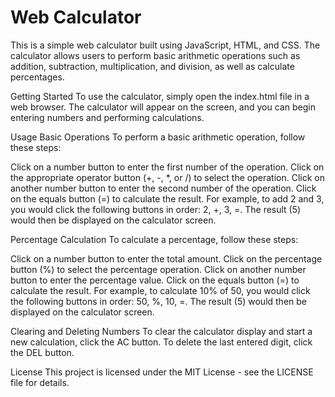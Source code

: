 # Web Calculator
This is a simple web calculator built using JavaScript, HTML, and CSS. The calculator allows users to perform basic arithmetic operations such as addition, subtraction, multiplication, and division, as well as calculate percentages.

Getting Started
To use the calculator, simply open the index.html file in a web browser. The calculator will appear on the screen, and you can begin entering numbers and performing calculations.

Usage
Basic Operations
To perform a basic arithmetic operation, follow these steps:

Click on a number button to enter the first number of the operation.
Click on the appropriate operator button (+, -, *, or /) to select the operation.
Click on another number button to enter the second number of the operation.
Click on the equals button (=) to calculate the result.
For example, to add 2 and 3, you would click the following buttons in order: 2, +, 3, =. The result (5) would then be displayed on the calculator screen.

Percentage Calculation
To calculate a percentage, follow these steps:

Click on a number button to enter the total amount.
Click on the percentage button (%) to select the percentage operation.
Click on another number button to enter the percentage value.
Click on the equals button (=) to calculate the result.
For example, to calculate 10% of 50, you would click the following buttons in order: 50, %, 10, =. The result (5) would then be displayed on the calculator screen.

Clearing and Deleting Numbers
To clear the calculator display and start a new calculation, click the AC button. To delete the last entered digit, click the DEL button.

License
This project is licensed under the MIT License - see the LICENSE file for details.
